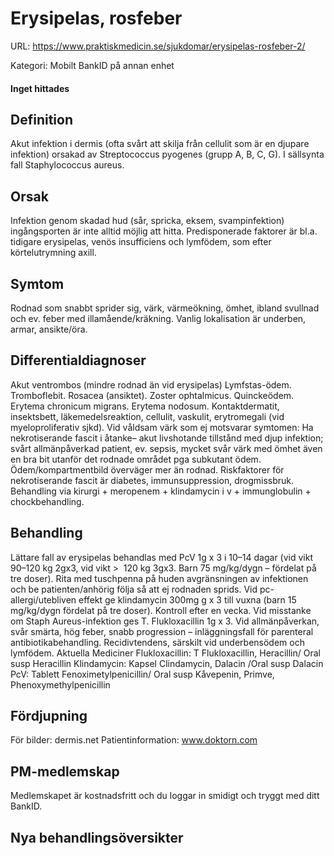 # Erysipelas, rosfeber

URL: https://www.praktiskmedicin.se/sjukdomar/erysipelas-rosfeber-2/



Kategori: Mobilt BankID på annan enhet

#### Inget hittades

## Definition

Akut infektion i dermis (ofta svårt att skilja från cellulit som är en djupare infektion) orsakad av Streptococcus pyogenes (grupp A, B, C, G). I sällsynta fall Staphylococcus aureus.

## Orsak

Infektion genom skadad hud (sår, spricka, eksem, svampinfektion) ingångsporten är inte alltid möjlig att hitta. Predisponerade faktorer är bl.a. tidigare erysipelas, venös insufficiens och lymfödem, som efter körtelutrymning axill.

## Symtom

Rodnad som snabbt sprider sig, värk, värmeökning, ömhet, ibland svullnad och ev. feber med illamående/kräkning. Vanlig lokalisation är underben, armar, ansikte/öra.

## Differentialdiagnoser

Akut ventrombos (mindre rodnad än vid erysipelas) Lymfstas-ödem. Tromboflebit. Rosacea (ansiktet). Zoster ophtalmicus. Quinckeödem. Erytema chronicum migrans. Erytema nodosum. Kontaktdermatit, insektsbett, läkemedelsreaktion, cellulit, vaskulit, erytromegali (vid myeloproliferativ sjkd).
Vid våldsam värk som ej motsvarar symtomen: Ha nekrotiserande fascit i åtanke– akut livshotande tillstånd med djup infektion; svårt allmänpåverkad patient, ev. sepsis, mycket svår värk med ömhet även en bra bit utanför det rodnade området pga subkutant ödem. Ödem/kompartmentbild överväger mer än rodnad. Riskfaktorer för nekrotiserande fascit är diabetes, immunsuppression, drogmissbruk. Behandling via kirurgi + meropenem + klindamycin i v + immunglobulin + chockbehandling.

## Behandling

Lättare fall av erysipelas behandlas med PcV 1g x 3 i 10–14 dagar (vid vikt 90–120 kg 2gx3, vid vikt >  120 kg 3gx3. Barn 75 mg/kg/dygn – fördelat på tre doser). Rita med tuschpenna på huden avgränsningen av infektionen och be patienten/anhörig följa så att ej rodnaden sprids. Vid pc-allergi/utebliven effekt ge klindamycin 300mg g x 3 till vuxna (barn 15 mg/kg/dygn fördelat på tre doser). Kontroll efter en vecka.
Vid misstanke om Staph Aureus-infektion ges T. Flukloxacillin 1g x 3.
Vid allmänpåverkan, svår smärta, hög feber, snabb progression – inläggningsfall för parenteral antibiotikabehandling. Recidivtendens, särskilt vid underbensödem och lymfödem.
Aktuella Mediciner
Flukloxacillin: T Flukloxacillin, Heracillin/ Oral susp Heracillin
Klindamycin: Kapsel Clindamycin, Dalacin /Oral susp Dalacin
PcV: Tablett Fenoximetylpenicillin/ Oral susp Kåvepenin, Primve, Phenoxymethylpenicillin

## Fördjupning

För bilder: dermis.net
Patientinformation: www.doktorn.com

## PM-medlemskap

Medlemskapet är kostnadsfritt och du loggar in smidigt och tryggt med ditt BankID.

## Nya behandlingsöversikter

